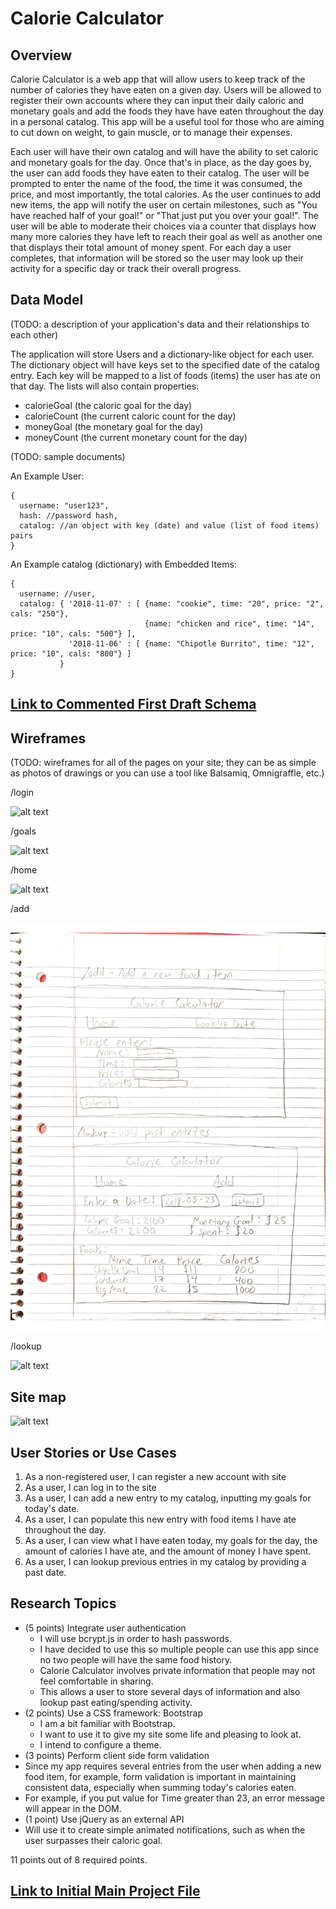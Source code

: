 # Calorie Calculator

## Overview

Calorie Calculator is a web app that will allow users to keep track of the number of calories they have eaten on a given day. 
Users will be allowed to register their own accounts where they can input their daily caloric and 
monetary goals and add the foods they have have eaten throughout the day in a personal catalog. 
This app will be a useful tool for those who are aiming to cut down on weight, to gain muscle, or to manage their expenses.

Each user will have their own catalog and will have the ability to set caloric and monetary goals for the day. 
Once that's in place, 
as the day goes by, the user can add foods they have eaten to their catalog. The user will be prompted to enter the name
of the food, the time it was consumed, the price, and most importantly, the total calories. As the user continues 
to add new items, the app will notify the user on certain milestones, such as "You have reached half of your goal!" or 
"That just put you over your goal!". The user will be able to moderate their choices via a counter that displays how many 
more calories they have left to reach their goal as well as another one that displays their total amount of money spent.
For each day a user completes, that information will be stored so the user may
look up their activity for a specific day or track their overall progress.

## Data Model

(TODO: a description of your application's data and their relationships to each other)

The application will store Users and a dictionary-like object for each user.
The dictionary object will have keys set to the specified date of the catalog entry.
Each key will be mapped to a list of foods (items) the user has ate on that day.
The lists will also contain properties:
- calorieGoal (the caloric goal for the day)
- calorieCount (the current caloric count for the day)
- moneyGoal (the monetary goal for the day)
- moneyCount (the current monetary count for the day)

(TODO: sample documents)

An Example User:

```
{
  username: "user123",
  hash: //password hash,
  catalog: //an object with key (date) and value (list of food items) pairs
}
```

An Example catalog (dictionary) with Embedded Items:

```
{
  username: //user,
  catalog: { '2018-11-07' : [ {name: "cookie", time: "20", price: "2", cals: "250"},
                              {name: "chicken and rice", time: "14", price: "10", cals: "500"} ],
             '2018-11-06' : [ {name: "Chipotle Burrito", time: "12", price: "10", cals: "800"} ]
           }
}
```

## [Link to Commented First Draft Schema](src/db.js)

## Wireframes

(TODO: wireframes for all of the pages on your site; they can be as simple as photos of drawings or you can use a tool like Balsamiq, Omnigraffle, etc.)

/login 

![alt text](documentation/login.jpg)

/goals

![alt text](documentation/goals.jpg)

/home 

![alt text](documentation/home.jpg)

/add

![alt text](documentation/add.jpg)

/lookup

![alt text](documentation/lookup.jpg)

## Site map

![alt text](documentation/sitemap.jpg)

## User Stories or Use Cases

1. As a non-registered user, I can register a new account with site
2. As a user, I can log in to the site
3. As a user, I can add a new entry to my catalog, inputting my goals for today's date.
4. As a user, I can populate this new entry with food items I have ate throughout the day.
5. As a user, I can view what I have eaten today, my goals for the day, the amount of calories I
have ate, and the amount of money I have spent.
6. As a user, I can lookup previous entries in my catalog by providing a past date.

## Research Topics

- (5 points) Integrate user authentication 
  - I will use bcrypt.js in order to hash passwords. 
  - I have decided to use this so multiple people can use this app since no two people will
  have the same food history. 
  - Calorie Calculator involves private information that people may
  not feel comfortable in sharing. 
  - This allows a user to store several days of information and also lookup past eating/spending activity.
- (2 points) Use a CSS framework: Bootstrap
  - I am a bit familiar with Bootstrap.
  - I want to use it to give my site some life and pleasing to look at.
  - I intend to configure a theme. 
 - (3 points) Perform client side form validation 
  - Since my app requires several entries from the user when adding a new food item, for example,
  form validation is important in maintaining consistent data, especially when summing today's calories eaten.
  - For example, if you put value for Time greater than 23, an error message will appear in the DOM.
 - (1 point) Use jQuery as an external API
  - Will use it to create simple animated notifications, such as when the user surpasses their caloric goal.
 
 11 points out of 8 required points.
 
 ## [Link to Initial Main Project File](src/app.js)

